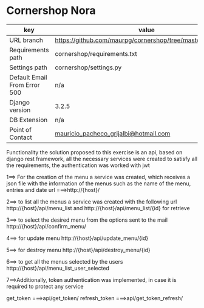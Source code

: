 # Cornershop Nora
| key | value | 
| --------     | --------  |
| URL branch  | https://github.com/maurpg/cornershop/tree/master_cornershop |
| Requirements path   | cornershop/requirements.txt |
| Settings path       | cornershop/settings.py |
| Default Email From Error 500   | n/a |
| Django version      | 3.2.5  |
| DB Extension        | n/a |
| Point of Contact    | mauricio_pacheco_grijalbi@hotmail.com |

Functionality
the solution proposed to this exercise is an api, based on django rest framework, 
all the necessary services were created to satisfy all the requirements, the authentication was worked with jwt

1==> For the creation of the menu a service was created, which receives a json file with the information 
of the menus such as the name of the menu, entries and date url ===>http://{host}/

2==> to list all the menus a service was created with the following url 
http://{host}/api/menu_list and http://{host}/api/menu_list/{id} for retrieve

3==> to select the desired menu from the options sent to the mail http://{host}/api/confirm_menu/

4==> for update menu http://{host}/api/update_menu/{id}

5==> for destroy menu http://{host}/api/destroy_menu/{id}

6==> to get all the menus selected by the users http://{host}/api/menu_list_user_selected

7==>Additionally, token authentication was implemented, in case it is required to protect any service
   
get_token ===>api/get_token/
refresh_token ===>api/get_token_refresh/


